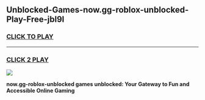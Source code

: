 
## Unblocked-Games-now.gg-roblox-unblocked-Play-Free-jbl9l
<h3>
<a href="https://premium76.site?title=now.gg-roblox-unblocked&ref=21A">CLICK TO PLAY</a></h3>
<hr>

<h3>
<a href="https://premium76.site?title=now.gg-roblox-unblocked&ref=21A">CLICK 2 PLAY</a>
  
</h3>

<a href="https://premium76.site?title=now.gg-roblox-unblocked&ref=21A"><img src="https://clearcache.store/games.png"></a>


**now.gg-roblox-unblocked games unblocked: Your Gateway to Fun and Accessible Online Gaming**
